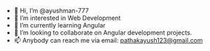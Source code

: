 - 👋 Hi, I’m @ayushman-777
- 👀 I’m interested in Web Development
- 🌱 I’m currently learning Angular
- 💞️ I’m looking to collaborate on Angular development projects.
- 📫 Anybody can reach me via email: pathakayush123@gmail.com

<!---
ayushman-777/ayushman-777 is a ✨ special ✨ repository because its `README.md` (this file) appears on your GitHub profile.
You can click the Preview link to take a look at your changes.
--->
